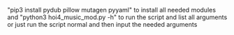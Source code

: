 "pip3 install pydub pillow mutagen pyyaml" to install all needed modules and "python3 hoi4_music_mod.py -h" to run the script and list all arguments or just run the script normal and then input the needed arguments


